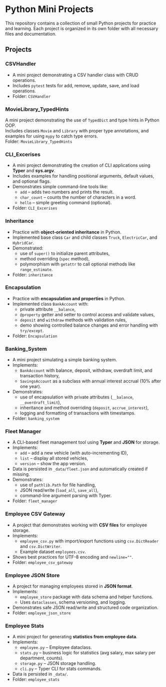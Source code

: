# Python Mini Projects

This repository contains a collection of small Python projects for practice and learning. Each project is organized in its own folder with all necessary files and documentation.

## Projects

### CSVHandler
- A mini project demonstrating a CSV handler class with CRUD operations.
- Includes `pytest` tests for add, remove, update, save, and load operations.
- Folder: `CSVHandler`

### MovieLibrary_TypedHints
A mini project demonstrating the use of `TypedDict` and type hints in Python OOP.  
Includes classes `Movie` and `Library` with proper type annotations, and examples for using `mypy` to catch type errors.  
Folder: `MovieLibrary_TypedHints`

### CLI_Excerises
- A mini project demonstrating the creation of CLI applications using **Typer** and **sys.argv**.
- Includes examples for handling positional arguments, default values, and optional flags.
- Demonstrates simple command-line tools like:
  - `add` – adds two numbers and prints the result.
  - `char_count` – counts the number of characters in a word.
  - `hello` – simple greeting command (optional).
- Folder: `CLI_Excerises`

### Inheritance
- Practice with **object-oriented inheritance** in Python.  
- Implemented base class `Car` and child classes `Truck`, `ElectricCar`, and `HybridCar`.  
- Demonstrated:
  - use of `super()` to initialize parent attributes,
  - method overriding (`spec` method),
  - polymorphism with `getattr` to call optional methods like `range_estimate`.
- Folder: `inheritance`

### Encapsulation
- Practice with **encapsulation and properties** in Python.  
- Implemented class `BankAccount` with:
  - private attribute `__balance`,
  - `@property` getter and setter to control access and validate values,
  - `deposit` and `withdraw` methods with validation rules,
  - demo showing controlled balance changes and error handling with `try/except`.
- Folder: `Encapsulation`

### Banking_System
- A mini project simulating a simple banking system.  
- Implements:
  - `BankAccount` with balance, deposit, withdraw, overdraft limit, and transaction history,
  - `SavingsAccount` as a subclass with annual interest accrual (10% after one year).
- Demonstrates:
  - use of encapsulation with private attributes (`__balance`, `__overdraft_limit`),
  - inheritance and method overriding (`deposit`, `accrue_interest`),
  - logging and formatting of transactions with timestamps.
- Folder: `banking_system`

### Fleet Manager
- A CLI-based fleet management tool using **Typer** and **JSON** for storage.
- Implements:
  - `add` – add a new vehicle (with auto-incrementing ID),
  - `list` – display all stored vehicles,
  - `version` – show the app version.
- Data is persisted in `_data/fleet.json` and automatically created if missing.
- Demonstrates:
  - use of `pathlib.Path` for file handling,
  - JSON read/write (`load_all`, `save_all`),
  - command-line argument parsing with Typer.
- Folder: `fleet_manager`

### Employee CSV Gateway
- A project that demonstrates working with **CSV files** for employee storage.  
- Implements:
  - `employee_csv.py` with import/export functions using `csv.DictReader` and `csv.DictWriter`.  
  - Example dataset `employees.csv`.  
- Shows best practices for UTF-8 encoding and `newline=""`.  
- Folder: `employee_csv_gateway`

### Employee JSON Store
- A project for managing employees stored in **JSON format**.  
- Implements:
  - `employee_store` package with data schema and helper functions.  
  - Uses `dataclasses`, schema versioning, and logging.  
- Demonstrates safe JSON read/write and structured code organization.  
- Folder: `employee_json_store`

### Employee Stats
- A mini project for generating **statistics from employee data**.  
- Implements:
  - `employee.py` – Employee dataclass.  
  - `stats.py` – business logic for statistics (avg salary, max salary per department, counts).  
  - `storage.py` – JSON storage handling.  
  - `cli.py` – Typer CLI for stats commands.  
- Data is persisted in `_data/`.  
- Folder: `employee_stats`
